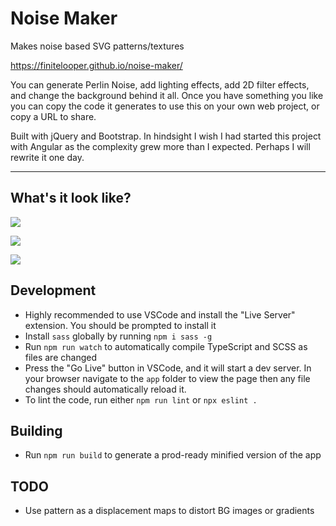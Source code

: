 # Noise Maker

Makes noise based SVG patterns/textures

https://finitelooper.github.io/noise-maker/

You can generate Perlin Noise, add lighting effects, add 2D filter effects, and change the background behind it all.
Once you have something you like you can copy the code it generates to use this on your own web project, or copy a URL to share.

Built with jQuery and Bootstrap. In hindsight I wish I had started this project with Angular as the complexity grew more than I expected. Perhaps I will rewrite it one day.

---

## What's it look like?

![](screen_recordings/basics.gif)

![](screen_recordings/effects.gif)

![](screen_recordings/random_and_presets.gif)

## Development

- Highly recommended to use VSCode and install the "Live Server" extension. You should be prompted to install it
- Install `sass` globally by running `npm i sass -g`
- Run `npm run watch` to automatically compile TypeScript and SCSS as files are changed
- Press the "Go Live" button in VSCode, and it will start a dev server. In your browser navigate to the `app` folder to view the page then any file changes should automatically reload it.
- To lint the code, run either `npm run lint` or `npx eslint .`

## Building

- Run `npm run build` to generate a prod-ready minified version of the app

## TODO

- Use pattern as a displacement maps to distort BG images or gradients
